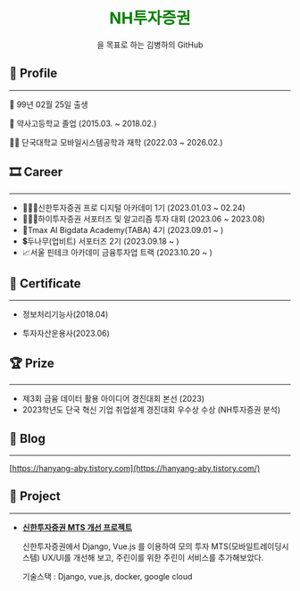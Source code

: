 

<div align="center">
<h1><font color="green">NH투자증권</font></h1>을 목표로 하는 김병하의 GitHub
</div>
  
## 👦 Profile

---

👶  99년 02월 25일 출생

🏫  약사고등학교 졸업 (2015.03. ~ 2018.02.)

👨‍🎓  단국대학교 모바일시스템공학과 재학 (2022.03 ~ 2026.02.)


## 🎞 Career

---
- 👨🏻‍💻신한투자증권 프로 디지털 아카데미 1기 (2023.01.03 ~ 02.24)
- 👨🏻‍🎓하이투자증권 서포터즈 및 알고리즘 투자 대회 (2023.06 ~ 2023.08)
- 🦁Tmax AI Bigdata Academy(TABA) 4기 (2023.09.01 ~ )
- 💲두나무(업비트) 서포터즈 2기 (2023.09.18 ~ )
- 📈서울 핀테크 아카데미 금융투자업 트랙 (2023.10.20 ~ )


## **📑 Certificate**

---

- 정보처리기능사(2018.04)

- 투자자산운용사(2023.06)

## 🏆 Prize

---

- 제3회 금융 데이터 활용 아이디어 경진대회 본선 (2023)
- 2023학년도 단국 혁신 기업 취업설계 경진대회 우수상 수상 (NH투자증권 분석)


## 📝 Blog

---

[https://hanyang-aby.tistory.com](https://hanyang-aby.tistory.com/)



## **🎁 Project**

---
    
- **[ 신한투자증권 MTS 개선 프로젝트 ](https://github.com/HaByeong/shinhan-alpha)**
    
    신한투자증권에서 Django, Vue.js 를 이용하여 모의 투자 MTS(모바일트레이딩시스템) UX/UI를 개선해 보고, 주린이를 위한 주린이 서비스를 추가해보았다.
    
    기술스택 : Django, vue.js, docker, google cloud


    
</div>


